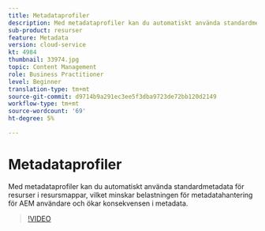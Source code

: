 ```yaml
---
title: Metadataprofiler
description: Med metadataprofiler kan du automatiskt använda standardmetadata för resurser i resursmappar, vilket minskar belastningen för metadatahantering för AEM användare och ökar konsekvensen i metadata.
sub-product: resurser
feature: Metadata
version: cloud-service
kt: 4984
thumbnail: 33974.jpg
topic: Content Management
role: Business Practitioner
level: Beginner
translation-type: tm+mt
source-git-commit: d9714b9a291ec3ee5f3dba9723de72bb120d2149
workflow-type: tm+mt
source-wordcount: '69'
ht-degree: 5%

---
```



# Metadataprofiler

Med metadataprofiler kan du automatiskt använda standardmetadata för resurser i resursmappar, vilket minskar belastningen för metadatahantering för AEM användare och ökar konsekvensen i metadata.

>[!VIDEO](https://video.tv.adobe.com/v/33974/?quality=12&learn=on&hidetitle=true)
